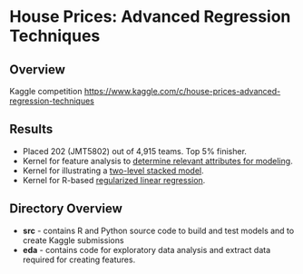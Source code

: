 House Prices: Advanced Regression Techniques
==================================================

## Overview
Kaggle competition https://www.kaggle.com/c/house-prices-advanced-regression-techniques


## Results
* Placed 202 (JMT5802) out of 4,915 teams.  Top 
5% finisher.
* Kernel for feature analysis to [determine relevant attributes for modeling](https://www.kaggle.com/jimthompson/house-prices-advanced-regression-techniques/boruta-feature-importance-analysis).
* Kernel for illustrating a [two-level stacked model](https://www.kaggle.com/jimthompson/house-prices-advanced-regression-techniques/ensemble-model-stacked-model-example).
* Kernel for R-based [regularized linear regression](https://www.kaggle.com/jimthompson/house-prices-advanced-regression-techniques/regularized-linear-models-in-r).


## Directory Overview
* **src** - contains R and Python source code to build and test models and to 
create Kaggle submissions
* **eda** - contains code for exploratory data analysis and extract data required
for creating features.


